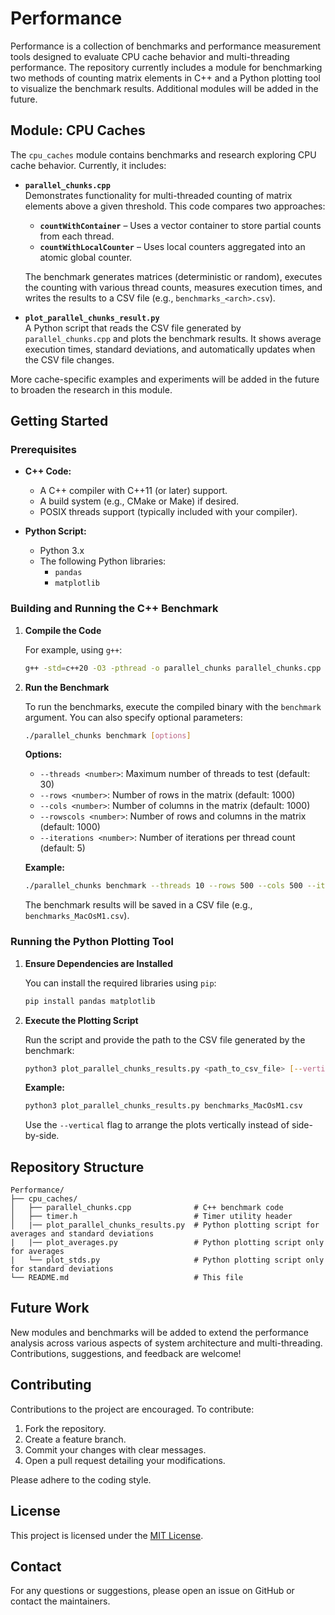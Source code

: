 # Performance

Performance is a collection of benchmarks and performance measurement tools designed to evaluate CPU cache behavior and multi-threading performance. The repository currently includes a module for benchmarking two methods of counting matrix elements in C++ and a Python plotting tool to visualize the benchmark results. Additional modules will be added in the future.

## Module: CPU Caches

The `cpu_caches` module contains benchmarks and research exploring CPU cache behavior. Currently, it includes:

- **`parallel_chunks.cpp`**  
  Demonstrates functionality for multi-threaded counting of matrix elements above a given threshold. This code compares two approaches:  
  - **`countWithContainer`** – Uses a vector container to store partial counts from each thread.  
  - **`countWithLocalCounter`** – Uses local counters aggregated into an atomic global counter.

  The benchmark generates matrices (deterministic or random), executes the counting with various thread counts, measures execution times, and writes the results to a CSV file (e.g., `benchmarks_<arch>.csv`).

- **`plot_parallel_chunks_result.py`**  
  A Python script that reads the CSV file generated by `parallel_chunks.cpp` and plots the benchmark results. It shows average execution times, standard deviations, and automatically updates when the CSV file changes.

More cache-specific examples and experiments will be added in the future to broaden the research in this module.


## Getting Started

### Prerequisites

- **C++ Code:**
  - A C++ compiler with C++11 (or later) support.
  - A build system (e.g., CMake or Make) if desired.
  - POSIX threads support (typically included with your compiler).

- **Python Script:**
  - Python 3.x
  - The following Python libraries:
    - `pandas`
    - `matplotlib`

### Building and Running the C++ Benchmark

1. **Compile the Code**

   For example, using `g++`:

   ```bash
   g++ -std=c++20 -O3 -pthread -o parallel_chunks parallel_chunks.cpp
   ```

2. **Run the Benchmark**

   To run the benchmarks, execute the compiled binary with the `benchmark` argument. You can also specify optional parameters:

   ```bash
   ./parallel_chunks benchmark [options]
   ```

   **Options:**
   - `--threads <number>`: Maximum number of threads to test (default: 30)
   - `--rows <number>`: Number of rows in the matrix (default: 1000)
   - `--cols <number>`: Number of columns in the matrix (default: 1000)
   - `--rowscols <number>`: Number of rows and columns in the matrix (default: 1000)
   - `--iterations <number>`: Number of iterations per thread count (default: 5)

   **Example:**

   ```bash
   ./parallel_chunks benchmark --threads 10 --rows 500 --cols 500 --iterations 10
   ```

   The benchmark results will be saved in a CSV file (e.g., `benchmarks_MacOsM1.csv`).

### Running the Python Plotting Tool

1. **Ensure Dependencies are Installed**

   You can install the required libraries using `pip`:

   ```bash
   pip install pandas matplotlib
   ```

2. **Execute the Plotting Script**

   Run the script and provide the path to the CSV file generated by the benchmark:

   ```bash
   python3 plot_parallel_chunks_results.py <path_to_csv_file> [--vertical]
   ```

   **Example:**

   ```bash
   python3 plot_parallel_chunks_results.py benchmarks_MacOsM1.csv
   ```

   Use the `--vertical` flag to arrange the plots vertically instead of side-by-side.

## Repository Structure

```
Performance/
├── cpu_caches/
│   ├── parallel_chunks.cpp              # C++ benchmark code
│   ├── timer.h                          # Timer utility header
│   |── plot_parallel_chunks_results.py  # Python plotting script for averages and standard deviations
|   |── plot_averages.py                 # Python plotting script only for averages
|   └── plot_stds.py                     # Python plotting script only for standard deviations
└── README.md                            # This file
```

## Future Work

New modules and benchmarks will be added to extend the performance analysis across various aspects of system architecture and multi-threading. Contributions, suggestions, and feedback are welcome!

## Contributing

Contributions to the project are encouraged. To contribute:
1. Fork the repository.
2. Create a feature branch.
3. Commit your changes with clear messages.
4. Open a pull request detailing your modifications.

Please adhere to the coding style.

## License

This project is licensed under the [MIT License](LICENSE).

## Contact

For any questions or suggestions, please open an issue on GitHub or contact the maintainers.
